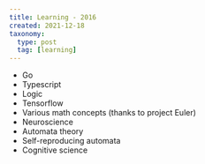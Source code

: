 ```yaml
---
title: Learning - 2016
created: 2021-12-18
taxonomy:
  type: post
  tag: [learning]
---
```


* Go
* Typescript
* Logic
* Tensorflow
* Various math concepts (thanks to project Euler)
* Neuroscience
* Automata theory
* Self-reproducing automata
* Cognitive science
